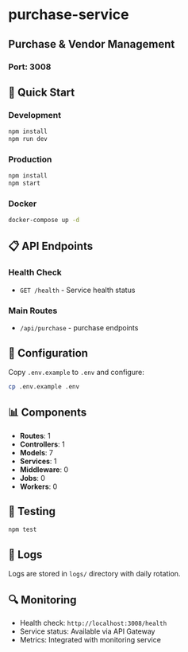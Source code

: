# purchase-service

## Purchase & Vendor Management

### Port: 3008

## 🚀 Quick Start

### Development
```bash
npm install
npm run dev
```

### Production
```bash
npm install
npm start
```

### Docker
```bash
docker-compose up -d
```

## 📋 API Endpoints

### Health Check
- `GET /health` - Service health status

### Main Routes
- `/api/purchase` - purchase endpoints

## 🔧 Configuration

Copy `.env.example` to `.env` and configure:

```bash
cp .env.example .env
```

## 📊 Components

- **Routes**: 1
- **Controllers**: 1
- **Models**: 7
- **Services**: 1
- **Middleware**: 0
- **Jobs**: 0
- **Workers**: 0

## 🧪 Testing

```bash
npm test
```

## 📝 Logs

Logs are stored in `logs/` directory with daily rotation.

## 🔍 Monitoring

- Health check: `http://localhost:3008/health`
- Service status: Available via API Gateway
- Metrics: Integrated with monitoring service